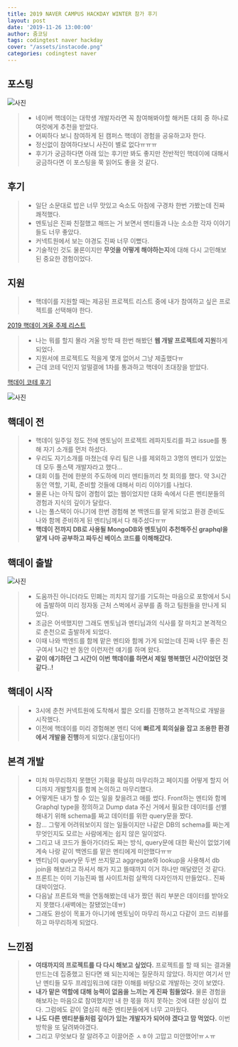```yaml
---
title: 2019 NAVER CAMPUS HACKDAY WINTER 참가 후기
layout: post
date: '2019-11-26 13:00:00'
author: 줌코딩
tags: codingtest naver hackday
cover: "/assets/instacode.png"
categories: codingtest naver
---
```


## 포스팅

![사진](/assets/2019-naver-hackday-1.png)

>* 네이버 핵데이는 대학생 개발자라면 꼭 참여해봐야할 해커톤 대회 중 하나로 여럿에게 추천을 받았다.
>* 어찌하다 보니 참여하게 된 캠퍼스 핵데이 경험을 공유하고자 한다.
>* 정신없이 참여하다보니 사진이 별로 없다ㅠㅠㅠ
>* 후기가 궁금하다면 아래 있는 후기만 봐도 좋지만 전반적인 핵데이에 대해서 궁금하다면 이 포스팅을 쭉 읽어도 좋을 것 같다.

## 후기

>* 일단 소문대로 밥은 너무 맛있고 숙소도 아침에 구경차 한번 가봤는데 진짜 쾌적했다.
>* 멘토님은 진짜 친절했고 해뜨는 거 보면서 멘티들과 나눈 소소한 각자 이야기들도 너무 좋았다.
>* 커넥트원에서 보는 야경도 진짜 너무 이뻤다.
>* 기술적인 것도 물론이지만 **무엇을 어떻게 해야하는지**에 대해 다시 고민해보된 중요한 경험이었다.

## 지원

>* 핵데이를 지원할 때는 제공된 프로젝트 리스트 중에 내가 참여하고 싶은 프로젝트를 선택해야 한다.

[2019 핵데이 겨울 주제 리스트](https://github.com/NAVER-CAMPUS-HACKDAY/common/issues)

>* 나는 뭐를 할지 몰라 겨울 방학 때 한번 해봤던 **웹 개발 프로젝트에 지원**하게 되었다.
>* 지원서에 프로젝트도 적을게 몇개 없어서 그냥 제출했다ㅠ
>* 근데 코테 덕인지 얼떨결에 1차를 통과하고 핵데이 초대장을 받았다.

[핵데이 코테 후기](https://zoomkoding.github.io/codingtest/naver/2019/10/12/2019-naver-hackday-1.html)

![사진](/assets/2019-hackday-1.jpeg)

## 핵데이 전

>* 핵데이 일주일 정도 전에 멘토님이 프로젝트 레파지토리를 파고 issue를 통해 자기 소개를 먼저 하셨다.
>* 우리도 자기소개를 마쳤는데 우리 팀은 나를 제외하고 3명의 멘티가 있었는데 모두 풀스택 개발자라고 했다...
>* 대회 이틀 전에 한분의 주도하에 미리 멘티들끼리 첫 회의를 했다. 약 3시간 동안 역할, 기획, 준비할 것들에 대해서 미리 이야기를 나눴다.
>* 물론 나는 아직 많이 경험이 없는 웹이었지만 대화 속에서 다른 멘티분들의 경험과 지식의 깊이가 달랐다.
>* 나는 풀스택이 아니기에 한번 경험해 본 백엔드를 맡게 되었고 환경 준비도 나와 함께 준비하게 된 멘티님께서 다 해주셨다ㅠㅠ
>* **핵데이 전까지 DB로 사용될 MongoDB와 멘토님이 추천해주신 graphql을 얕게 나마 공부하고 짜두신 베이스 코드를 이해해갔다.**

## 핵데이 출발

![사진](/assets/2019-hackday-2.jpeg)

>* 도움까진 아니더라도 민폐는 끼치지 않기를 기도하는 마음으로 포항에서 5시에 출발하여 미리 정자동 근처 스벅에서 공부를 좀 하고 팀원들을 만나게 되었다.
>* 조금은 어색했지만 그래도 멘토님과 멘티님과의 식사를 잘 마치고 본격적으로 춘천으로 출발하게 되었다.
>* 이때 나와 백엔드를 함께 맡은 멘티와 함께 가게 되었는데 진짜 너무 좋은 친구여서 1시간 반 동안 이런저런 얘기를 하며 왔다.
>* **같이 얘기하던 그 시간이 이번 핵데이를 하면서 제일 행복했던 시간이었던 것 같다..!**

## 핵데이 시작

>* 3시에 춘천 커넥트원에 도착해서 짧은 오티를 진행하고 본격적으로 개발을 시작했다.
>* 이전에 핵데이를 미리 경험해본 멘티 덕에 **빠르게 회의실을 잡고 조용한 환경에서 개발을 진행**하게 되었다.(꿀팁이다!)

## 본격 개발

>* 미처 마무리하지 못했던 기획을 확실히 마무리하고 페이지를 어떻게 할지 어디까지 개발할지를 함께 논의하고 마무리했다.
>* 어떻게든 내가 할 수 있는 일을 찾을려고 애를 썼다. Front하는 멘티와 함께 Graphql type을 정의하고 Dump data 주신 거에서 필요한 데이터를 선별해내기 위해 schema를 짜고 데이터를 위한 query문을 짰다.
>* 참... 그렇게 어려워보이지 않는 일들이지만 나같은 DB의 schema를 짜는게 무엇인지도 모르는 사람에게는 쉽지 않은 일이었다.
>* 그리고 내 코드가 돌아가더라도 짜는 방식, query문에 대한 확신이 없었기에 계속 나랑 같이 백엔드를 맡은 멘티에게 미안했다ㅠㅠ
>* 멘티님이 query문 두번 쓰지말고 aggregate와 lookup을 사용해서 db join을 해보라고 하셔서 해가 지고 뜰때까지 이거 하나만 매달렸던 것 같다.
>* 프론트는 이미 기능진짜 웹 사이트처럼 살짝의 다자인까지 만들었다.. 진짜 대박이었다.
>* 다음날 프론트와 백을 연동해봤는데 내가 짰던 쿼리 부분은 데이터를 받아오지 못했다.(새벽에는 잘됐었는데ㅠ)
>* 그래도 완성이 목표가 아니기에 멘토님이 마무리 하시고 다같이 코드 리뷰를 하고 마무리하게 되었다.

## 느낀점

>* **여태까지의 프로젝트를 다 다시 해보고 싶었다.** 프로젝트를 할 때 되는 결과물 만드는데 집중했고 된다면 왜 되는지에는 질문하지 않았다. 하지만 여기서 만난 멘티들 모두 프레임워크에 대한 이해를 바탕으로 개발하는 것이 보였다.
>* **내가 맡은 역할에 대해 능력이 없음을 느끼는 게 진짜 힘들었다.** 물론 경험을 해보자는 마음으로 참여했지만 내 한 몫을 하지 못하는 것에 대한 상심이 컸다. 그럼에도 같이 열심히 해준 멘티분들에게 너무 고마웠다.
>* **나도 다른 멘티분들처럼 깊이가 있는 개발자가 되어야 겠다고 맘 먹었다.** 이번 방학을 또 달려봐야겠다.
>* 그리고 무엇보다 잘 알려주고 이끌어준 ㅅㅎ야 고맙고 미안했어!ㅠㅅㅠ